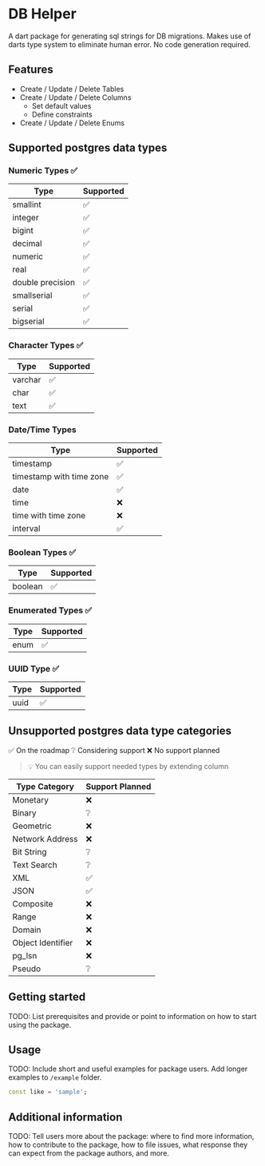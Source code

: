 <!-- 
This README describes the package. If you publish this package to pub.dev,
this README's contents appear on the landing page for your package.

For information about how to write a good package README, see the guide for
[writing package pages](https://dart.dev/guides/libraries/writing-package-pages). 

For general information about developing packages, see the Dart guide for
[creating packages](https://dart.dev/guides/libraries/create-library-packages)
and the Flutter guide for
[developing packages and plugins](https://flutter.dev/developing-packages). 
-->

# DB Helper

A dart package for generating sql strings for DB migrations. Makes use of darts type system to eliminate human error. No code generation required.

## Features

* Create / Update / Delete Tables
* Create / Update / Delete Columns
    * Set default values
    * Define constraints
* Create / Update / Delete Enums

## Supported postgres data types

### Numeric Types ✅

| Type             | Supported  |
|------------------|------------|
| smallint         | ✅         |
| integer          | ✅         |
| bigint           | ✅         |
| decimal          | ✅         |
| numeric          | ✅         |
| real             | ✅         |
| double precision | ✅         |
| smallserial      | ✅         |
| serial           | ✅         |
| bigserial        | ✅         |

### Character Types ✅

| Type    | Supported  |
|---------|------------|
| varchar | ✅         |
| char    | ✅         |
| text    | ✅         |

### Date/Time Types 

| Type                     | Supported  |
|--------------------------|------------|
| timestamp                | ✅         |
| timestamp with time zone | ✅         |
| date                     | ✅         |
| time                     | ❌ |
| time with time zone      | ❌ |
| interval                 | ✅         |

### Boolean Types ✅

| Type    | Supported  |
|---------|------------|
| boolean | ✅         |

### Enumerated Types ✅

| Type | Supported  |
|------|------------|
| enum | ✅         |

### UUID Type ✅

| Type  | Supported  |
|-------|------------|
| uuid  | ✅         |

## Unsupported postgres data type categories

✅ On the roadmap
❔ Considering support
❌ No support planned

> 💡 You can easily support needed types by extending column


| Type Category     | Support Planned  |
|-------------------|------------------|
| Monetary          | ❌               |
| Binary            | ❔               |
| Geometric         | ❌               |
| Network Address   | ❌               |
| Bit String        | ❔               |
| Text Search       | ❔               |
| XML               | ✅               |
| JSON              | ✅               |
| Composite         | ❌               |
| Range             | ❌               |
| Domain            | ❌               |
| Object Identifier | ❌               |
| pg_lsn            | ❌               |
| Pseudo            | ❔               |


## Getting started

TODO: List prerequisites and provide or point to information on how to
start using the package.

## Usage

TODO: Include short and useful examples for package users. Add longer examples
to `/example` folder. 

```dart
const like = 'sample';
```

## Additional information

TODO: Tell users more about the package: where to find more information, how to 
contribute to the package, how to file issues, what response they can expect 
from the package authors, and more.
